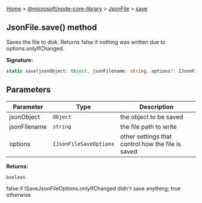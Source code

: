 [Home](./index) &gt; [@microsoft/node-core-library](./node-core-library.md) &gt; [JsonFile](./node-core-library.jsonfile.md) &gt; [save](./node-core-library.jsonfile.save.md)

## JsonFile.save() method

Saves the file to disk. Returns false if nothing was written due to options.onlyIfChanged.

<b>Signature:</b>

```typescript
static save(jsonObject: Object, jsonFilename: string, options?: IJsonFileSaveOptions): boolean;
```

## Parameters

|  Parameter | Type | Description |
|  --- | --- | --- |
|  jsonObject | `Object` | the object to be saved |
|  jsonFilename | `string` | the file path to write |
|  options | `IJsonFileSaveOptions` | other settings that control how the file is saved |

<b>Returns:</b>

`boolean`

false if ISaveJsonFileOptions.onlyIfChanged didn't save anything; true otherwise

